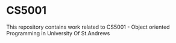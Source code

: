 # CS5001

This repository contains work related to CS5001 - Object oriented Programming in University Of St.Andrews
